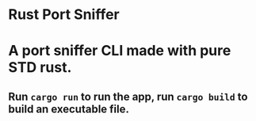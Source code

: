 # Rust Port Sniffer

# A port sniffer CLI made with pure STD rust. 

## Run `cargo run` to run the app, run `cargo build` to build an executable file. 

